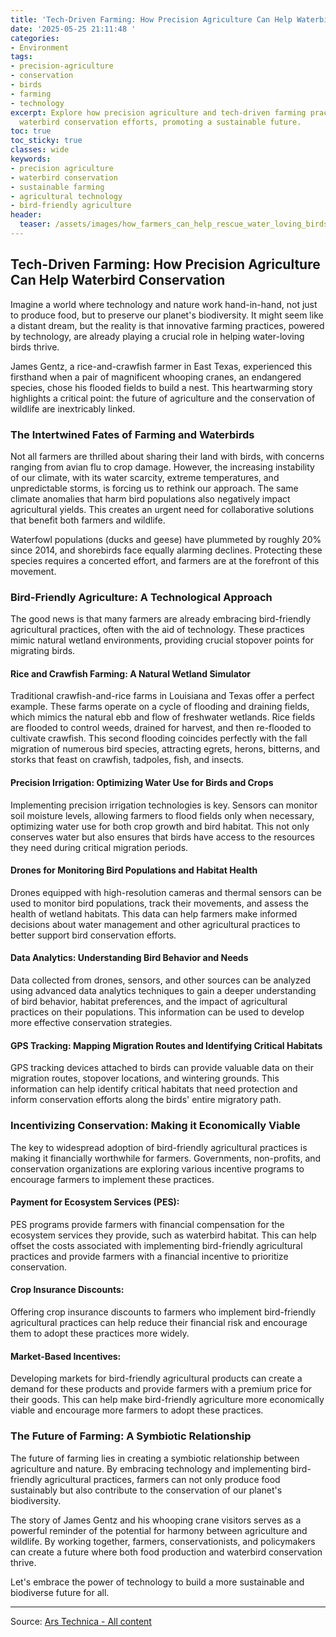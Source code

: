 ```yaml
---
title: 'Tech-Driven Farming: How Precision Agriculture Can Help Waterbird Conservation'
date: '2025-05-25 21:11:48 '
categories:
- Environment
tags:
- precision-agriculture
- conservation
- birds
- farming
- technology
excerpt: Explore how precision agriculture and tech-driven farming practices are helping
  waterbird conservation efforts, promoting a sustainable future.
toc: true
toc_sticky: true
classes: wide
keywords:
- precision agriculture
- waterbird conservation
- sustainable farming
- agricultural technology
- bird-friendly agriculture
header:
  teaser: /assets/images/how_farmers_can_help_rescue_water_loving_birds_20250525211148.jpg
---
```


## Tech-Driven Farming: How Precision Agriculture Can Help Waterbird Conservation

Imagine a world where technology and nature work hand-in-hand, not just to produce food, but to preserve our planet's biodiversity. It might seem like a distant dream, but the reality is that innovative farming practices, powered by technology, are already playing a crucial role in helping water-loving birds thrive.

James Gentz, a rice-and-crawfish farmer in East Texas, experienced this firsthand when a pair of magnificent whooping cranes, an endangered species, chose his flooded fields to build a nest. This heartwarming story highlights a critical point: the future of agriculture and the conservation of wildlife are inextricably linked.

### The Intertwined Fates of Farming and Waterbirds

Not all farmers are thrilled about sharing their land with birds, with concerns ranging from avian flu to crop damage. However, the increasing instability of our climate, with its water scarcity, extreme temperatures, and unpredictable storms, is forcing us to rethink our approach. The same climate anomalies that harm bird populations also negatively impact agricultural yields. This creates an urgent need for collaborative solutions that benefit both farmers and wildlife.

Waterfowl populations (ducks and geese) have plummeted by roughly 20% since 2014, and shorebirds face equally alarming declines. Protecting these species requires a concerted effort, and farmers are at the forefront of this movement.

### Bird-Friendly Agriculture: A Technological Approach

The good news is that many farmers are already embracing bird-friendly agricultural practices, often with the aid of technology. These practices mimic natural wetland environments, providing crucial stopover points for migrating birds.

#### Rice and Crawfish Farming: A Natural Wetland Simulator

Traditional crawfish-and-rice farms in Louisiana and Texas offer a perfect example. These farms operate on a cycle of flooding and draining fields, which mimics the natural ebb and flow of freshwater wetlands. Rice fields are flooded to control weeds, drained for harvest, and then re-flooded to cultivate crawfish. This second flooding coincides perfectly with the fall migration of numerous bird species, attracting egrets, herons, bitterns, and storks that feast on crawfish, tadpoles, fish, and insects.

#### Precision Irrigation: Optimizing Water Use for Birds and Crops

Implementing precision irrigation technologies is key. Sensors can monitor soil moisture levels, allowing farmers to flood fields only when necessary, optimizing water use for both crop growth and bird habitat. This not only conserves water but also ensures that birds have access to the resources they need during critical migration periods.

#### Drones for Monitoring Bird Populations and Habitat Health

Drones equipped with high-resolution cameras and thermal sensors can be used to monitor bird populations, track their movements, and assess the health of wetland habitats. This data can help farmers make informed decisions about water management and other agricultural practices to better support bird conservation efforts.

#### Data Analytics: Understanding Bird Behavior and Needs

Data collected from drones, sensors, and other sources can be analyzed using advanced data analytics techniques to gain a deeper understanding of bird behavior, habitat preferences, and the impact of agricultural practices on their populations. This information can be used to develop more effective conservation strategies.

#### GPS Tracking: Mapping Migration Routes and Identifying Critical Habitats

GPS tracking devices attached to birds can provide valuable data on their migration routes, stopover locations, and wintering grounds. This information can help identify critical habitats that need protection and inform conservation efforts along the birds' entire migratory path.

### Incentivizing Conservation: Making it Economically Viable

The key to widespread adoption of bird-friendly agricultural practices is making it financially worthwhile for farmers. Governments, non-profits, and conservation organizations are exploring various incentive programs to encourage farmers to implement these practices.

#### Payment for Ecosystem Services (PES):

PES programs provide farmers with financial compensation for the ecosystem services they provide, such as waterbird habitat. This can help offset the costs associated with implementing bird-friendly agricultural practices and provide farmers with a financial incentive to prioritize conservation.

#### Crop Insurance Discounts:

Offering crop insurance discounts to farmers who implement bird-friendly agricultural practices can help reduce their financial risk and encourage them to adopt these practices more widely.

#### Market-Based Incentives:

Developing markets for bird-friendly agricultural products can create a demand for these products and provide farmers with a premium price for their goods. This can help make bird-friendly agriculture more economically viable and encourage more farmers to adopt these practices.

### The Future of Farming: A Symbiotic Relationship

The future of farming lies in creating a symbiotic relationship between agriculture and nature. By embracing technology and implementing bird-friendly agricultural practices, farmers can not only produce food sustainably but also contribute to the conservation of our planet's biodiversity.

The story of James Gentz and his whooping crane visitors serves as a powerful reminder of the potential for harmony between agriculture and wildlife. By working together, farmers, conservationists, and policymakers can create a future where both food production and waterbird conservation thrive.

Let's embrace the power of technology to build a more sustainable and biodiverse future for all.


---

Source: [Ars Technica - All content](https://arstechnica.com/science/2025/05/how-farmers-can-help-rescue-water-loving-birds/)